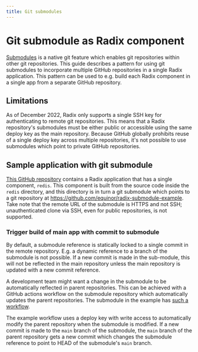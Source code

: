```yaml
---
title: Git submodules
---
```


# Git submodule as Radix component

[Submodules](https://git-scm.com/book/en/v2/Git-Tools-Submodules) is a native git feature which enables git repositories within other git repositories. This guide describes a pattern for using git submodules to incorporate multiple GitHub repositories in a single Radix application. This pattern can be used to e.g. build each Radix component in a single app from a separate GitHub repository.

## Limitations

As of December 2022, Radix only supports a single SSH key for authenticating to remote git repositories. This means that a Radix repository's submodules must be either public or accessible using the same deploy key as the main repository. Because GitHub globally prohibits reuse of a single deploy key across multiple repositories, it's not possible to use submodules which point to private GitHub repositories.

## Sample application with git submodule

[This GitHub repository](https://github.com/equinor/radix-app-with-submodule-example) contains a Radix application that has a single component, `redis`. This component is built from the source code inside the `redis` directory, and this directory is in turn a git submodule which points to a git repository at <https://github.com/equinor/radix-submodule-example>. Take note that the remote URL of the submodule is HTTPS and not SSH; unauthenticated clone via SSH, even for public repositories, is not supported.

### Trigger build of main app with commit to submodule

By default, a submodule reference is statically locked to a single commit in the remote repository. E.g. a dynamic reference to a branch of the submodule is not possible. If a new commit is made in the sub-module, this will not be reflected in the main repository unless the main repository is updated with a new commit reference.

A development team might want a change in the submodule to be automatically reflected in parent repositories. This can be achieved with a GitHub actions workflow on the submodule repository which automatically updates the parent repositories. The submodule in the example has [such a workflow](https://github.com/equinor/radix-submodule-example/blob/main/.github/workflows/push-to-main-repo.yml).

The example workflow uses a deploy key with write access to automatically modify the parent repository when the submodule is modified. If a new commit is made to the `main` branch of the submodule, the `main` branch of the parent repository gets a new commit which changes the submodule reference to point to HEAD of the submodule's `main` branch.
